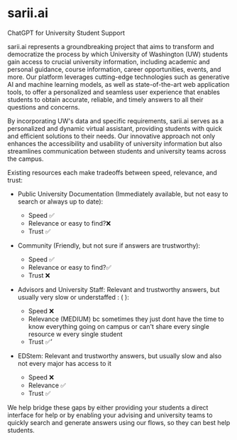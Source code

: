 # sarii.ai
ChatGPT for University Student Support 

sarii.ai represents a groundbreaking project that aims to transform and democratize the process by which University of Washington (UW) students gain access to crucial university information, including academic and personal guidance, course information, career opportunities, events, and more. Our platform leverages cutting-edge technologies such as generative AI and machine learning models, as well as state-of-the-art web application tools, to offer a personalized and seamless user experience that enables students to obtain accurate, reliable, and timely answers to all their questions and concerns.

By incorporating UW's data and specific requirements, sarii.ai serves as a personalized and dynamic virtual assistant, providing students with quick and efficient solutions to their needs. Our innovative approach not only enhances the accessibility and usability of university information but also streamlines communication between students and university teams across the campus.


Existing resources each make tradeoffs between speed, relevance, and trust:

- Public University Documentation (Immediately available, but not easy to search or always up to date):
    - Speed ✅
    - Relevance or easy to find?❌
    - Trust ✅
- Community (Friendly, but not sure if answers are trustworthy):
    - Speed ✅
    - Relevance  or easy to find?✅
    - Trust ❌
- Advisors and University Staff: Relevant and trustworthy answers, but usually very slow or understaffed : ( ):
    - Speed ❌
    - Relevance (MEDIUM) bc sometimes they just dont have the time to know everything going on campus or can't share every single resource w every single student
    - Trust ✅’
    
- EDStem: Relevant and trustworthy answers, but usually slow and also not every major has access to it  
    - Speed ❌
    - Relevance ✅
    - Trust ✅

We help bridge these gaps by either providing your students a direct interface for help or by enabling your advising and university teams to quickly search and generate answers using our flows, so they can best help students.

